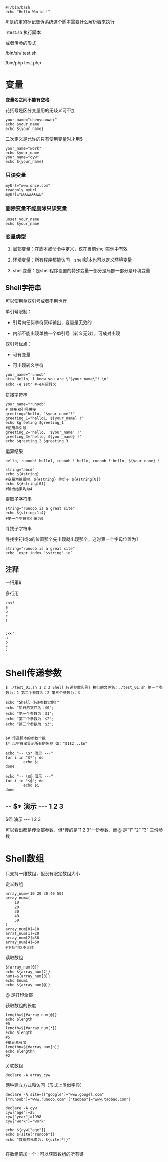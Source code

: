 ```shell
#!/bin/bash
echo "Hello World !"
```

#!是约定的标记告诉系统这个脚本需要什么解析器来执行

./test.sh 执行脚本

或者传参的形式

/bin/sh/ test.sh

/bin/php test.php

# 变量

**变量名之间不能有空格**

花括号是区分变量用的无歧义可不加

```shell
your_name="chenyuanwei"
echo $your_name
echo ${your_name}
```

二次定义是允许的只有使用变量时才用$ 

```shell
your_name="work"
echo $your_name
your_name="cyw"
echo ${your_name}
```

### 只读变量

```shell
myUrl="www.once.com"
readonly myUrl
myUrl="wwwwwwwww"
```

### 删除变量不能删除只读变量

```shell
unset your_name
echo $your_name
```

### 变量类型

1. 局部变量：在脚本或命令中定义，仅在当前shell实例中有效

2. 环境变量：所有程序都能访问，shell脚本也可以定义环境变量

3. shell变量：是shell程序设置的特殊变量一部分是局部一部分是环境变量

## Shell字符串

可以使用单双引号或者不用也行

单引号限制：

- 引号内任何字符原样输出，变量是无效的

- 内部不能出现单独一个单引号（转义无效），可成对出现

双引号优点：

- 可有变量

- 可出现转义字符

```shell
your_name="runoob"
str="Hello, I know you are \"$your_name\"! \n"
echo -e $str #-e开启转义
```

拼接字符串

```shell
your_name="runoob"
# 使用双引号拼接
greeting="hello, "$your_name"!"
greeting_1="hello1, ${your_name} !"
echo $greeting $greeting_1
#使用单引号
greeting_2='hello, '$your_name' !'
greeting_3='hello, ${your_name} !'
echo $greeting_2 $greeting_3
```

运算结果

`hello, runoob! hello1, runoob !
hello, runoob ! hello, ${your_name} !`

```shell
string="abcd"
echo ${#string}
#变量为数组时，${#string} 等价于 ${#string[0]}
echo ${#string[0]}
#输出结果均为4
```

提取子字符串

```shell
string="runoob is a great site"
echo ${string:1:4}
#第一个字符索引值为0
```

寻找子字符串

寻找字符i或o的位置那个先出现就出现那个，这时第一个字母位置为1

```shell
string="runoob is a great site"
echo `expr index "$string" io`
```



## 注释

一行用#

多行用

```shell
:<<!
a
b
c
!


:<<'
a
b
c
'
```

# Shell传递参数



`$ ./test_01.sh 1 2 3
Shell 传递参数实例!
执行的文件名：./test_01.sh
第一个参数为：1
第二个参数为：2
第三个参数为：3`

```shell
echo "Shell 传递参数实例!"
echo "执行的文件名：$0";
echo "第一个参数为：$1";
echo "第二个参数为：$2";
echo "第三个参数为：$3";


```



```shell
$# 传递脚本的参数个数
$* 以字符串显示所有的传参 如："$1$2...$n"
```



```shell
echo "-- \$* 演示 ---"
for i in "$*"; do
        echo $i
done

echo "-- \$@ 演示 ---"
for i in "$@"; do
        echo $i
done

```

-- $* 演示 ---
1 2 3
-- 

$@ 演示 ---
1
2
3

可以看出都是传全部参数，但*传的是“1 2 3”一份参数，而@ 是“1” “2” “3” 三份参数



# Shell数组

只支持一维数组，但没有限定数组大小

定义数组

```shell
array_num=(10 20 30 40 50)
array_num=(
    10
    20
    30
    40
    50
)
array_num[0]=10
arrat_num[1]=20
array_num[2]=30
array_num[4]=50
#下标可以不连续
```

读取数组

```shell
${array_num[0]}
echo ${array_num[2]}
num1=${array_num[3]}
echo $num1
echo ${array_num[@]}
```

@ 是打印全部

获取数组的长度

```shell
length=${#array_num[@]}
echo $length 
#5
length=${#array_num[*]}
echo $length 
#5
#单元素长度
lengthn=${#array_num[n]}
echo $lengthn
#2
```

关联数组

`declare -A array_cyw`



两种建立方式和访问（形式上类似字典）

```shell
declare -A site=(["google"]="www.googel.com" ["runoob"]="www.runoob.com" ["taobao"]="www.taobao.com")

declare -A cyw
cyw["age"]=25
cyw["year"]=1998
cyw["work"]="work"

echo ${cyw["age"]}
echo ${site["runoob"]} 
echo "数组的元素为: ${site[*]}"


```

在数组前加一个 ! 可以获取数组的所有键
